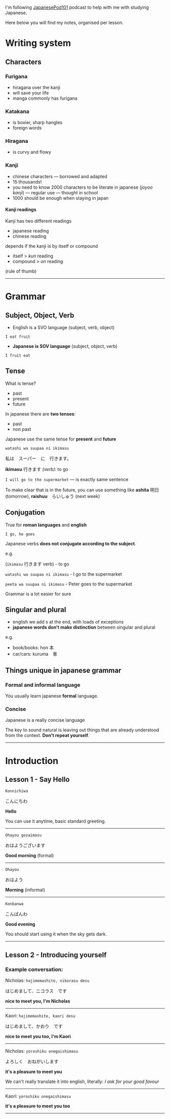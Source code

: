 I'm following [JapanesePod101](https://itunes.apple.com/us/podcast/learn-japanese-japanesepod101.com/id109573938?mt=2) podcast to help with me with studying Japanese.

Here below you will find my notes, organised per lesson.

# Writing system

## Characters

### Furigana
- hiragana over the kanji
- will save your life
- manga commonly has furigana

### Katakana
- is boxier, sharp hangles
- foreign words

### Hiragana
- is curvy and flowy

### Kanji
- chinese characters — borrowed and adapted
- 15 thousands!
- you need to know 2000 characters to be literate in japanese (*joyoo kanji*) — regular use — thought in school
- 1000 should be enough when staying in japan

#### Kanji readings

Kanji has two different readings

- japanese reading
- chinese reading

depends if the kanji is by itself or compound

- itself > *kun* reading
- compound > *on* reading

(rule of thumb)

---

# Grammar

## Subject, Object, Verb

- English is a SVO language (subject, verb, object)

`I eat fruit`

- **Japanese is SOV language** (subject, object, verb)

`I fruit eat`

## Tense

What is tense?

- past
- present
- future
 
In japanese there are **two tenses**:

- past
- non past

Japanese use the same tense for **present** and **future**

`watashi wa suupaa ni ikimasu` 

私は　スーパー　に　行きます。

**ikimasu** 行きます *(verb)*: to go

`I will go to the supermarket` — is exactly same sentence

To make clear that is in the future, you can use something like **ashita** 明日(tomorrow), **raishuu**　らいしゅう (next week)

## Conjugation

True for **roman languages** and **english**

`I go, he goes`

Japanese verbs **does not conjugate according to the subject**.

e.g.

(`ikimasu` 行きます verb) - to go

`watashi wa suupaa ni ikimasu` - I go to the supermarket

`peeta wa suupaa ni ikimasu` - Peter goes to the supermarket

Grammar is a lot easier for sure

## Singular and plural

- english we add s at the end, with loads of exceptions
- **japanese words don't make distinction** between singular and plural

e.g. 

- book/books: hon 本
- car/cars: kuruma　車

## Things unique in japanese grammar

### Formal and informal language

You usually learn japanese **formal** language.

### Concise

Japanese is a really concise language

The key to sound natural is leaving out things that are already understood from the context. **Don't repeat yourself**.

---

# Introduction

## Lesson 1 - Say Hello

`Konnichiwa`

こんにちわ

**Hello**

You can use it anytime, basic standard greeting.

---

`Ohayou gozaimasu`

おはようございます

**Good morning** (formal)

---

`Ohayou`

おはよう

**Morning** (informal)

---

`Konbanwa`

こんばんわ

**Good evening**

You should start using it when the sky gets dark.

---

## Lesson 2 - Introducing yourself

### Example conversation:

Nicholas: `hajimemashite, nikorasu desu`

はじめまして、ニコラス　です

**nice to meet you, I'm Nicholas**

---

Kaori: `hajimemashite, kaori desu`

はじめまして、かおり　です

**nice to meet you too, I'm Kaori**

---

Nicholas: `yoroshiku onegaishimasu`

よろしく　おねがいします

**it's a pleasure to meet you**

We can't really translate it into english, literally: *I ask for your good favour*

---

Kaori: `yoroshiku onegaishimasu`

**it's a pleasure to meet you too**

---

